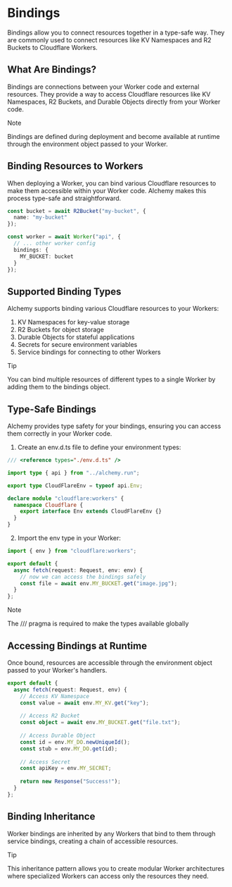 # Bindings

Bindings allow you to connect resources together in a type-safe way. They are commonly used to connect resources like KV Namespaces and R2 Buckets to Cloudflare Workers.

## What Are Bindings?

Bindings are connections between your Worker code and external resources. They provide a way to access Cloudflare resources like KV Namespaces, R2 Buckets, and Durable Objects directly from your Worker code.

> [!NOTE]
> Bindings are defined during deployment and become available at runtime through the environment object passed to your Worker.

## Binding Resources to Workers

When deploying a Worker, you can bind various Cloudflare resources to make them accessible within your Worker code. Alchemy makes this process type-safe and straightforward.

```typescript
const bucket = await R2Bucket("my-bucket", {
  name: "my-bucket"
});

const worker = await Worker("api", {
  // ... other worker config
  bindings: {
    MY_BUCKET: bucket
  }
});
```

## Supported Binding Types

Alchemy supports binding various Cloudflare resources to your Workers:

1. KV Namespaces for key-value storage
2. R2 Buckets for object storage
3. Durable Objects for stateful applications
4. Secrets for secure environment variables
5. Service bindings for connecting to other Workers

> [!TIP]
> You can bind multiple resources of different types to a single Worker by adding them to the bindings object.

## Type-Safe Bindings

Alchemy provides type safety for your bindings, ensuring you can access them correctly in your Worker code.

1. Create an env.d.ts file to define your environment types:

```typescript
/// <reference types="./env.d.ts" />

import type { api } from "../alchemy.run";

export type CloudFlareEnv = typeof api.Env;

declare module "cloudflare:workers" {
  namespace Cloudflare {
    export interface Env extends CloudFlareEnv {}
  }
}
```

2. Import the env type in your Worker:

```typescript
import { env } from "cloudflare:workers";

export default {
  async fetch(request: Request, env: env) {
    // now we can access the bindings safely
    const file = await env.MY_BUCKET.get("image.jpg");
  }
};
```

> [!NOTE]
> The /// <reference types="@cloudflare/workers-types" /> pragma is required to make the types available globally

## Accessing Bindings at Runtime

Once bound, resources are accessible through the environment object passed to your Worker's handlers.

```typescript
export default {
  async fetch(request: Request, env) {
    // Access KV Namespace
    const value = await env.MY_KV.get("key");
    
    // Access R2 Bucket
    const object = await env.MY_BUCKET.get("file.txt");
    
    // Access Durable Object
    const id = env.MY_DO.newUniqueId();
    const stub = env.MY_DO.get(id);
    
    // Access Secret
    const apiKey = env.MY_SECRET;
    
    return new Response("Success!");
  }
};
```

## Binding Inheritance

Worker bindings are inherited by any Workers that bind to them through service bindings, creating a chain of accessible resources.

> [!TIP]
> This inheritance pattern allows you to create modular Worker architectures where specialized Workers can access only the resources they need.